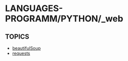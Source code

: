 # LANGUAGES-PROGRAMM/PYTHON/_web

## TOPICS  
*	[beautifulSoup](beautifulSoup/README.md)  
*	[requests](requests/README.md)  

